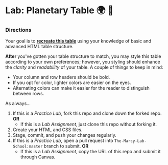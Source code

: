 # Lab: Planetary Table 🌍 🔭

### Directions

Your goal is to [**recreate this table**](https://mdn.github.io/learning-area/html/tables/assessment-finished/planets-data.html) using your knowledge of basic and advanced HTML table structure.

**After** you've gotten your table structure to match, you may style this table according to your own preferences; however, you styling should enhance the _clarity_ and _readability_ of your table. A couple of things to keep in mind:
  * Your column and row headers should be bold.
  * If you opt for color, lighter colors are easier on the eyes.
  * Alternating colors can make it easier for the reader to distinguish between rows.

As always...
  1. If this is a *Practice Lab*, fork this repo and clone down the forked repo. **OR**
      * If this is a *Lab Assignment*, just clone this repo without forking it.
  2. Create your HTML and CSS files.
  3. Stage, commit, and push your changes regularly.
  4. If this is a *Practice Lab*, open a pull request into `The-Marcy-Lab-School:master` branch to submit. **OR**
      * If this is a *Lab Assignment*, copy the URL of this repo and submit it through Canvas. 

